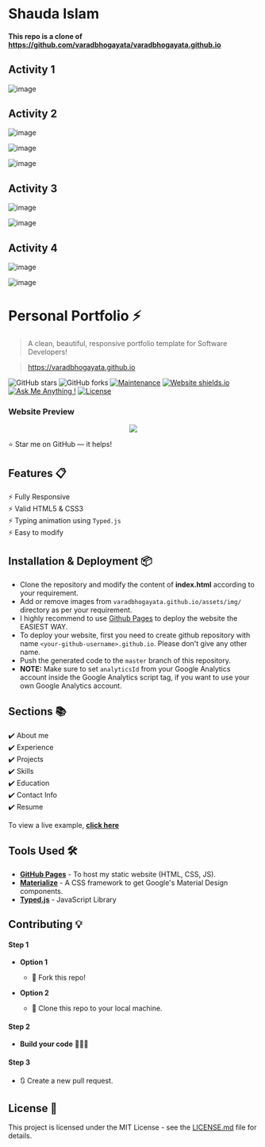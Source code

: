# Shauda Islam 

#### This repo is a clone of https://github.com/varadbhogayata/varadbhogayata.github.io

## Activity 1
![image](https://github.com/shauda/shauda.github.io/assets/66545123/1b64a737-f9b7-4e35-b0b9-42c457ccf16b)

## Activity 2
![image](https://github.com/shauda/shauda.github.io/assets/66545123/23fce37f-9a46-4ead-b9f6-34e5bc92721e)

![image](https://github.com/shauda/shauda.github.io/assets/66545123/0531c915-12c2-4e6b-abb6-d0bc697b6e4e)

![image](https://github.com/shauda/shauda.github.io/assets/66545123/fe7a39ba-646c-4161-8bd2-fc650f75811e)

## Activity 3
![image](https://github.com/shauda/shauda.github.io/assets/66545123/b5cc8bef-3263-4c72-8590-5513dbabb066)

![image](https://github.com/shauda/shauda.github.io/assets/66545123/54ffbef1-c104-4c9f-bfa3-3b0726b08a95)

## Activity 4
![image](https://github.com/shauda/shauda.github.io/assets/66545123/805b4b00-561d-4900-9367-cc2e09cf2756)

![image](https://github.com/shauda/shauda.github.io/assets/66545123/1e8f39f2-bf9e-424c-b88e-5bdb0d6a9491)

#

# Personal Portfolio ⚡️ 
> A clean, beautiful, responsive portfolio template for Software Developers!

> https://varadbhogayata.github.io

![GitHub stars](https://img.shields.io/github/stars/varadbhogayata/varadbhogayata.github.io) 
![GitHub forks](https://img.shields.io/github/forks/varadbhogayata/varadbhogayata.github.io)
[![Maintenance](https://img.shields.io/badge/maintained-yes-green.svg)](https://github.com/varadbhogayata/varadbhogayata.github.io/commits/master)
[![Website shields.io](https://img.shields.io/badge/website-up-yellow)](http://varadbhogayata.github.io/)
[![Ask Me Anything !](https://img.shields.io/badge/ask%20me-linkedin-1abc9c.svg)](https://www.linkedin.com/in/varadbhogayata/)
[![License](http://img.shields.io/:license-mit-blue.svg?style=flat-square)](http://badges.mit-license.org)

### Website Preview
<p align="center"> 
  <kbd>
    <a href="https://varadbhogayata.github.io" target="_blank"><img src="examples/preview.gif">
  </a>
  </kbd>
</p>

:star: Star me on GitHub — it helps!

## Features 📋
⚡️ Fully Responsive\
⚡️ Valid HTML5 & CSS3\
⚡️ Typing animation using `Typed.js`\
⚡️ Easy to modify

## Installation & Deployment 📦
- Clone the repository and modify the content of <b>index.html</b> according to your requirement.
- Add or remove images from `varadbhogayata.github.io/assets/img/` directory as per your requirement.
- I highly recommend to use [Github Pages](https://create-react-app.dev/docs/deployment/#github-pages) to deploy the website the EASIEST WAY.
- To deploy your website, first you need to create github repository with name `<your-github-username>.github.io`. Please don't give any other name.
- Push the generated code to the `master` branch of this repository.
- <b>NOTE:</b> Make sure to set `analyticsId` from your Google Analytics account inside the Google Analytics script tag, if you want to use your own Google Analytics account.

## Sections 📚
✔️ About me\
✔️ Experience\
✔️ Projects \
✔️ Skills \
✔️ Education\
✔️ Contact Info\
✔️ Resume

To view a live example, **[click here](https://varadbhogayata.github.io/)**

## Tools Used 🛠️
* [<b>GitHub Pages</b>](https://create-react-app.dev/docs/deployment/#github-pages) - To host my static website (HTML, CSS, JS).
* [<b>Materialize</b>](https://materializecss.com/) - A CSS framework to get Google's Material Design components.
* [<b>Typed.js</b>](https://mattboldt.com/demos/typed-js/) - JavaScript Library

## Contributing 💡
#### Step 1

- **Option 1**
    - 🍴 Fork this repo!

- **Option 2**
    - 👯 Clone this repo to your local machine.


#### Step 2

- **Build your code** 🔨🔨🔨

#### Step 3

- 🔃 Create a new pull request.

## License 📄
This project is licensed under the MIT License - see the [LICENSE.md](./LICENSE) file for details.
